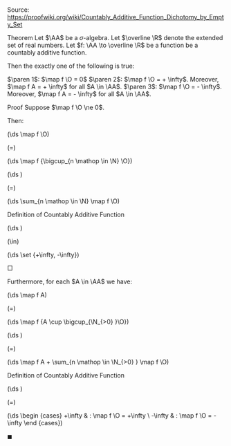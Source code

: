 # 

Source: https://proofwiki.org/wiki/Countably_Additive_Function_Dichotomy_by_Empty_Set

Theorem
Let $\AA$ be a $\sigma$-algebra.
Let $\overline \R$ denote the extended set of real numbers.
Let $f: \AA \to \overline \R$ be a function be a countably additive function.

Then the exactly one of the following is true:

$\paren 1$: $\map f \O = 0$
$\paren 2$: $\map f \O = + \infty$. Moreover, $\map f A = + \infty$ for all $A \in \AA$.
$\paren 3$: $\map f \O = - \infty$. Moreover, $\map f A = - \infty$ for all $A \in \AA$.


Proof
Suppose $\map f \O \ne 0$.

Then:














\(\ds \map f \O\)

\(=\)







\(\ds \map f {\bigcup_{n \mathop \in \N} \O}\)




















\(\ds \)

\(=\)







\(\ds \sum_{n \mathop \in \N} \map f \O\)





Definition of Countably Additive Function














\(\ds \)

\(\in\)







\(\ds \set {+\infty, -\infty}\)









$\Box$

Furthermore, for each $A \in \AA$ we have:














\(\ds \map f A\)

\(=\)







\(\ds \map f {A \cup \bigcup_{\N_{>0} }\O}\)




















\(\ds \)

\(=\)







\(\ds \map f A + \sum_{n \mathop \in \N_{>0} } \map f \O\)





Definition of Countably Additive Function














\(\ds \)

\(=\)







\(\ds \begin {cases}
+\infty & : \map f \O = +\infty \\
-\infty & : \map f \O = -\infty \end {cases}\)










$\blacksquare$





